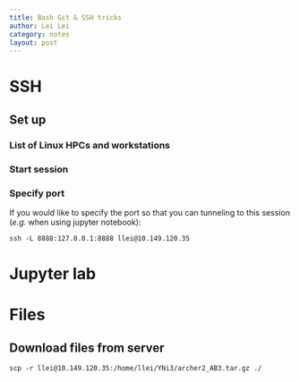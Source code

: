 ```yaml
---
title: Bash Git & SSH tricks
author: Lei Lei
category: notes
layout: post
---
```


# SSH
## Set up

### List of Linux HPCs and workstations

### Start session

### Specify port
If you would like to specify the port so that you can tunneling to this session (_e.g._ when using jupyter notebook):

~~~ ssh
ssh -L 8888:127.0.0.1:8888 llei@10.149.120.35
~~~

# Jupyter lab


# Files
## Download files from server

~~~ shell
scp -r llei@10.149.120.35:/home/llei/YNi3/archer2_AB3.tar.gz ./
~~~